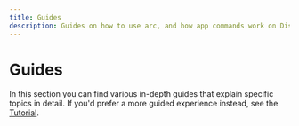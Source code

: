```yaml
---
title: Guides
description: Guides on how to use arc, and how app commands work on Discord
---
```


# Guides

In this section you can find various in-depth guides that explain specific topics in detail. If you'd prefer a more guided experience instead, see the [Tutorial](../tutorial/index.md).
